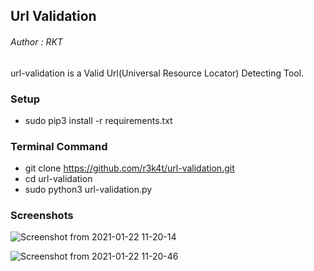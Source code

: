 <h2> Url Validation </h2>


<h6>Author : RKT</h6>


url-validation is a  Valid Url(Universal Resource Locator) Detecting Tool.


### Setup ###

+ sudo pip3 install -r requirements.txt

### Terminal Command ###

+ git clone https://github.com/r3k4t/url-validation.git
+ cd url-validation
+ sudo python3 url-validation.py


### Screenshots ###


![Screenshot from 2021-01-22 11-20-14](https://user-images.githubusercontent.com/69615463/105450484-c0903400-5ca4-11eb-9d0b-5a5310011557.png)


![Screenshot from 2021-01-22 11-20-46](https://user-images.githubusercontent.com/69615463/105450620-0e0ca100-5ca5-11eb-9cb4-ee08903a136a.png)



